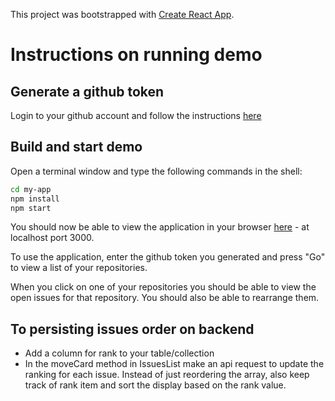 This project was bootstrapped with [Create React App](https://github.com/facebookincubator/create-react-app).

# Instructions on running demo

## Generate a github token

Login to your github account and follow the instructions [here](https://github.com/settings/tokens/new)

## Build and start demo

Open a terminal window and type the following commands in the shell:

```sh
cd my-app
npm install
npm start
```

You should now be able to view the application in your browser [here](http://localhost:3000/) - at localhost port 3000.

To use the application, enter the github token you generated and press "Go" to view a list of your repositories.

When you click on one of your repositories you should be able to view the open issues for that repository. You should also be able to rearrange them.

## To persisting issues order on backend

- Add a column for rank to your table/collection
- In the moveCard method in IssuesList make an api request to update the ranking for each issue. Instead of just reordering the array, also keep track of rank item and sort the display based on the rank value. 
